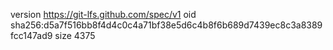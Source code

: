 version https://git-lfs.github.com/spec/v1
oid sha256:d5a7f516bb8f4d4c0c4a71bf38e5d6c4b8f6b689d7439ec8c3a8389fcc147ad9
size 4375

